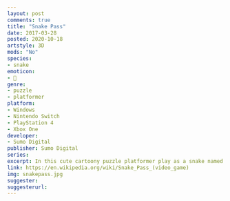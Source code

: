 ```yaml
---
layout: post
comments: true
title: "Snake Pass"
date: 2017-03-28
posted: 2020-10-18
artstyle: 3D
mods: "No"
species: 
- snake
emoticon:
- 🐍
genre: 
- puzzle
- platformer
platform:
- Windows
- Nintendo Switch
- PlayStation 4
- Xbox One
developer: 
- Sumo Digital
publisher: Sumo Digital
series: 
excerpt: In this cute cartoony puzzle platformer play as a snake named Noodle with a hummingbird friend! The challenge of the game centers around the movement mechanic that resembles the slithering of a snake.
link: https://en.wikipedia.org/wiki/Snake_Pass_(video_game)
img: snakepass.jpg
suggester: 
suggesterurl: 
---
```


